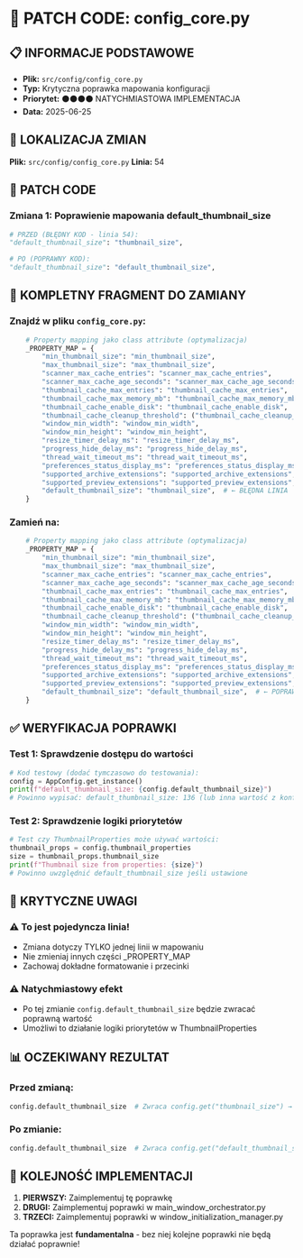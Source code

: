 # 🔧 PATCH CODE: config_core.py

## 📋 INFORMACJE PODSTAWOWE

- **Plik:** `src/config/config_core.py`
- **Typ:** Krytyczna poprawka mapowania konfiguracji
- **Priorytet:** ⚫⚫⚫⚫ NATYCHMIASTOWA IMPLEMENTACJA
- **Data:** 2025-06-25

## 🎯 LOKALIZACJA ZMIAN

**Plik:** `src/config/config_core.py`
**Linia:** 54

## 📝 PATCH CODE

### Zmiana 1: Poprawienie mapowania default_thumbnail_size

```python
# PRZED (BŁĘDNY KOD - linia 54):
"default_thumbnail_size": "thumbnail_size",

# PO (POPRAWNY KOD):
"default_thumbnail_size": "default_thumbnail_size",
```

## 🔧 KOMPLETNY FRAGMENT DO ZAMIANY

### Znajdź w pliku `config_core.py`:

```python
    # Property mapping jako class attribute (optymalizacja)
    _PROPERTY_MAP = {
        "min_thumbnail_size": "min_thumbnail_size",
        "max_thumbnail_size": "max_thumbnail_size",
        "scanner_max_cache_entries": "scanner_max_cache_entries",
        "scanner_max_cache_age_seconds": "scanner_max_cache_age_seconds",
        "thumbnail_cache_max_entries": "thumbnail_cache_max_entries",
        "thumbnail_cache_max_memory_mb": "thumbnail_cache_max_memory_mb",
        "thumbnail_cache_enable_disk": "thumbnail_cache_enable_disk",
        "thumbnail_cache_cleanup_threshold": ("thumbnail_cache_cleanup_threshold"),
        "window_min_width": "window_min_width",
        "window_min_height": "window_min_height",
        "resize_timer_delay_ms": "resize_timer_delay_ms",
        "progress_hide_delay_ms": "progress_hide_delay_ms",
        "thread_wait_timeout_ms": "thread_wait_timeout_ms",
        "preferences_status_display_ms": "preferences_status_display_ms",
        "supported_archive_extensions": "supported_archive_extensions",
        "supported_preview_extensions": "supported_preview_extensions",
        "default_thumbnail_size": "thumbnail_size",  # ← BŁĘDNA LINIA
    }
```

### Zamień na:

```python
    # Property mapping jako class attribute (optymalizacja)
    _PROPERTY_MAP = {
        "min_thumbnail_size": "min_thumbnail_size",
        "max_thumbnail_size": "max_thumbnail_size",
        "scanner_max_cache_entries": "scanner_max_cache_entries",
        "scanner_max_cache_age_seconds": "scanner_max_cache_age_seconds",
        "thumbnail_cache_max_entries": "thumbnail_cache_max_entries",
        "thumbnail_cache_max_memory_mb": "thumbnail_cache_max_memory_mb",
        "thumbnail_cache_enable_disk": "thumbnail_cache_enable_disk",
        "thumbnail_cache_cleanup_threshold": ("thumbnail_cache_cleanup_threshold"),
        "window_min_width": "window_min_width",
        "window_min_height": "window_min_height",
        "resize_timer_delay_ms": "resize_timer_delay_ms",
        "progress_hide_delay_ms": "progress_hide_delay_ms",
        "thread_wait_timeout_ms": "thread_wait_timeout_ms",
        "preferences_status_display_ms": "preferences_status_display_ms",
        "supported_archive_extensions": "supported_archive_extensions",
        "supported_preview_extensions": "supported_preview_extensions",
        "default_thumbnail_size": "default_thumbnail_size",  # ← POPRAWIONA LINIA
    }
```

## ✅ WERYFIKACJA POPRAWKI

### Test 1: Sprawdzenie dostępu do wartości
```python
# Kod testowy (dodać tymczasowo do testowania):
config = AppConfig.get_instance()
print(f"default_thumbnail_size: {config.default_thumbnail_size}")
# Powinno wypisać: default_thumbnail_size: 136 (lub inna wartość z konfiguracji)
```

### Test 2: Sprawdzenie logiki priorytetów
```python
# Test czy ThumbnailProperties może używać wartości:
thumbnail_props = config.thumbnail_properties
size = thumbnail_props.thumbnail_size
print(f"Thumbnail size from properties: {size}")
# Powinno uwzględnić default_thumbnail_size jeśli ustawione
```

## 🚨 KRYTYCZNE UWAGI

### ⚠️ To jest pojedyncza linia!
- Zmiana dotyczy TYLKO jednej linii w mapowaniu
- Nie zmieniaj innych części _PROPERTY_MAP
- Zachowaj dokładne formatowanie i przecinki

### ⚠️ Natychmiastowy efekt
- Po tej zmianie `config.default_thumbnail_size` będzie zwracać poprawną wartość
- Umożliwi to działanie logiki priorytetów w ThumbnailProperties

## 📊 OCZEKIWANY REZULTAT

### Przed zmianą:
```python
config.default_thumbnail_size  # Zwraca config.get("thumbnail_size") → błędna wartość
```

### Po zmianie:
```python
config.default_thumbnail_size  # Zwraca config.get("default_thumbnail_size") → 136
```

## 🔄 KOLEJNOŚĆ IMPLEMENTACJI

1. **PIERWSZY:** Zaimplementuj tę poprawkę
2. **DRUGI:** Zaimplementuj poprawki w main_window_orchestrator.py
3. **TRZECI:** Zaimplementuj poprawki w window_initialization_manager.py

Ta poprawka jest **fundamentalna** - bez niej kolejne poprawki nie będą działać poprawnie!
